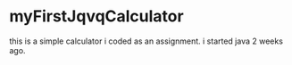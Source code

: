 # myFirstJqvqCalculator
this is a simple calculator i coded as an assignment.
i started java 2 weeks ago.
